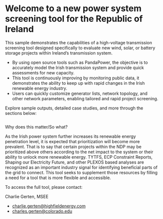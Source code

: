 # Welcome to a new power system screening tool for the Republic of Ireland

This sample demonstrates the capabilities of a high-voltage transmission screening tool designed specifically to evaluate new wind, solar, or battery storage projects within Ireland’s transmission system. 

- By using open source tools such as PandaPower, the objective is to accurately model the Irish transmission system and provide quick assessments for new capacity. 
- This tool is continuously improving by monitoring public data, it demonstrates the ability to keep up with rapid changes in the Irish renewable energy industry.
- Users can quickly customize generator lists, network topology, and other network parameters, enabling tailored and rapid project screening. 

Explore sample outputs, detailed case studies, and more through the sections below:

```{tableofcontents}
```

Why does this matter/So what?

As the Irish power system further increases its renewable energy penetration level, it is expected that prioritization will become more prevalent. That is to say that certain projects within the NDP may be prioritized above others according to the net impact to the system or their ability to unlock more renewable energy. TYTFS, ECP Constraint Reports, Shaping our Electricity Future, and other PLEXOS based analyses are recognized as an important industry signal for identifying beneficial parts of the grid to connect. This tool seeks to supplement those resources by filling a need for a tool that is more flexible and accessible. 

To access the full tool, please contact:

Charlie Gerten, MSEE  
- charlie.gerten@highfieldenergy.com  
- charles.gerten@colorado.edu